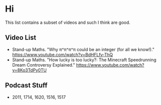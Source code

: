 # Hi

This list contains a subset of videos and such I think are good.

## Video List

- Stand-up Maths. "Why π^π^π^π could be an integer (for all we know!)." https://www.youtube.com/watch?v=BdHFLfv-ThQ
- Stand-up Maths. "How lucky is too lucky?: The Minecraft Speedrunning Dream Controversy Explained." https://www.youtube.com/watch?v=8Ko3TdPy0TU

## Podcast Stuff

- 2011, 1714, 1620, 1516, 1517

